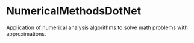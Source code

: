 # NumericalMethodsDotNet
Application of numerical analysis algorithms to solve math problems with approximations. 
